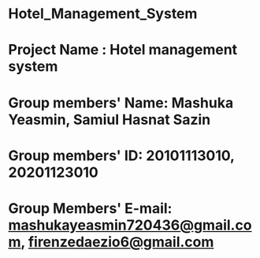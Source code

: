 # Hotel_Management_System

# Project Name : Hotel management system
# Group members' Name: Mashuka Yeasmin, Samiul Hasnat Sazin
# Group members' ID: 20101113010, 20201123010
# Group Members' E-mail: mashukayeasmin720436@gmail.com, firenzedaezio6@gmail.com
